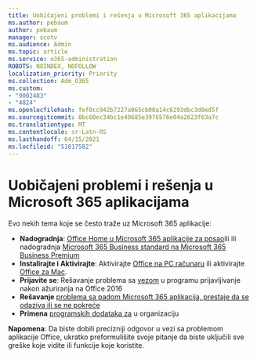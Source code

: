 ```yaml
---
title: Uobičajeni problemi i rešenja u Microsoft 365 aplikacijama
ms.author: pebaum
author: pebaum
manager: scotv
ms.audience: Admin
ms.topic: article
ms.service: o365-administration
ROBOTS: NOINDEX, NOFOLLOW
localization_priority: Priority
ms.collection: Adm_O365
ms.custom:
- "9002483"
- "4824"
ms.openlocfilehash: fef0cc942b7227a065cb00a14c6293dbc3d0ed5f
ms.sourcegitcommit: 8bc60ec34bc1e40685e3976576e04a2623f63a7c
ms.translationtype: MT
ms.contentlocale: sr-Latn-RS
ms.lasthandoff: 04/15/2021
ms.locfileid: "51817582"
---
```

# <a name="common-issues-and-resolutions-with-microsoft-365-apps"></a>Uobičajeni problemi i rešenja u Microsoft 365 aplikacijama

Evo nekih tema koje se često traže uz Microsoft 365 aplikacije:

- **Nadogradnja**: [Office Home u Microsoft 365 aplikacije za posao](https://support.office.com/article/how-do-i-upgrade-office-ee68f6cf-422f-464a-82ec-385f65391350#OfficeVersion=Office_365_subscription)ili ili nadogradnja [Microsoft 365 Business standard na Microsoft 365 Business Premium](https://docs.microsoft.com/microsoft-365/business/migrate-to-microsoft-365-business)
- **Instalirajte i Aktivirajte**: Aktivirajte [Office na PC računaru](https://support.office.com/article/activate-office-5bd38f38-db92-448b-a982-ad170b1e187e) ili aktivirajte [Office za Mac](https://support.office.com/article/activate-office-for-mac-7f6646b1-bb14-422a-9ad4-a53410fcefb2).
- **Prijavite se**: Rešavanje problema sa [vezom](https://docs.microsoft.com/office365/troubleshoot/authentication/connection-issue-when-sign-in-office-2016) u programu prijavljivanje nakon ažuriranja na Office 2016
- **Rešavanje** [problema sa padom Microsoft 365 aplikacija, prestaje da se odaziva ili se ne pokreće](https://docs.microsoft.com/alchemyinsights/office-apps-don't-launch-start)
- **Primena** [programskih dodataka za](https://docs.microsoft.com/microsoft-365/admin/manage/manage-deployment-of-add-ins?view=o365-worldwide) u organizaciju

**Napomena**: Da biste dobili precizniji odgovor u vezi sa problemom aplikacije Office, ukratko preformulišite svoje pitanje da biste uključili sve greške koje vidite ili funkcije koje koristite.
